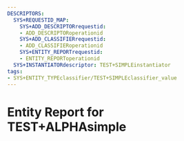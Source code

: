 ```yaml
---
DESCRIPTORS:
  SYS+REQUESTID_MAP:
    SYS+ADD_DESCRIPTORrequestid:
    - ADD_DESCRIPTORoperationid
    SYS+ADD_CLASSIFIERrequestid:
    - ADD_CLASSIFIERoperationid
    SYS+ENTITY_REPORTrequestid:
    - ENTITY_REPORToperationid
  SYS+INSTANTIATORdescriptor: TEST+SIMPLEinstantiator
tags:
- SYS+ENTITY_TYPEclassifier/TEST+SIMPLEclassifier_value
---
```

# Entity Report for TEST+ALPHAsimple

